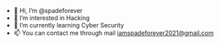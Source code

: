 - 👋 Hi, I’m @spadeforever
- 👀 I’m interested in Hacking
- 🌱 I’m currently learning Cyber Security
- 📫 You can contact me through mail 
                                   iamspadeforever2021@gmail.com

<!---
spadeforever/spadeforever is a ✨ special ✨ repository because its `README.md` (this file) appears on your GitHub profile.
You can click the Preview link to take a look at your changes.
--->
